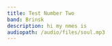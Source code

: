 ```yaml
---
title: Test Number Two
band: Brinsk
description: hi my nmes is 
audiopath: /audio/files/soul.mp3
---
```

